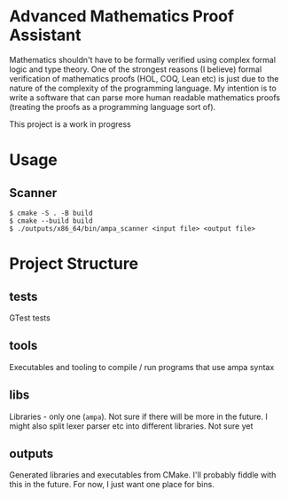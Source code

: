# Advanced Mathematics Proof Assistant
Mathematics shouldn't have to be formally verified using complex formal logic and type theory. One of the strongest reasons (I believe) formal verification 
of mathematics proofs (HOL, COQ, Lean etc) is just due to the nature of the complexity of the programming language. My intention is to write a software that 
can parse more human readable mathematics proofs (treating the proofs as a programming language sort of).

This project is a work in progress

# Usage 
## Scanner
```
$ cmake -S . -B build
$ cmake --build build
$ ./outputs/x86_64/bin/ampa_scanner <input file> <output file>
```

# Project Structure
## tests
GTest tests

## tools
Executables and tooling to compile / run programs that use ampa syntax

## libs
Libraries - only one (`ampa`). Not sure if there will be more in the future. I might also split lexer parser etc into different libraries. Not sure yet

## outputs
Generated libraries and executables from CMake. I'll probably fiddle with this in the future. For now, I just want one place for bins.

